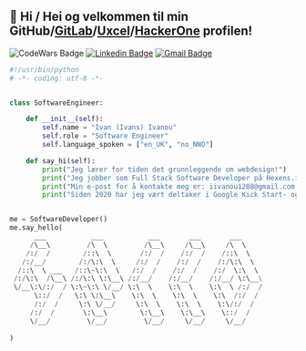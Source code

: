 ## 👋 Hi / Hei og velkommen til min GitHub/<a href="https://gitlab.com/iivanou1208">GitLab</a>/<a href="https://app.uxcel.com/ux/WVDJ3MN7V8RF">Uxcel</a>/<a href="https://hackerone.com/iivanou">HackerOne</a> profilen!
![CodeWars Badge](https://www.codewars.com/users/g964/badges/micro) [![Linkedin Badge](https://img.shields.io/badge/-LinkedIn-blue?style=flat-square&logo=Linkedin&logoColor=white&link=https://www.linkedin.com/in/ivan-ivanou-janis/)](https://www.linkedin.com/in/ivan-ivanou-janis/) [![Gmail Badge](https://img.shields.io/badge/-Gmail-c14438?style=flat-square&logo=Gmail&logoColor=white&link=mailto:iivanou1208@gmail.com)](mailto:iivanou1208@gmail.com) 

```python
#!/usr/bin/python
# -*- coding: utf-8 -*-


class SoftwareEngineer:

    def __init__(self):
        self.name = "Ivan (Ivans) Ivanou"
        self.role = "Software Engineer"
        self.language_spoken = ["en_UK", "no_NNO"]

    def say_hi(self):
        print("Jeg lærer for tiden det grunnleggende om webdesign!")
        print("Jeg jobber som Full Stack Software Developer på Hexens.io")
        print("Min e-post for å kontakte meg er: iivanou1208@gmail.com eller iivanou@inbox.lv")
        print("Siden 2020 har jeg vært deltaker i Google Kick Start- og Facebook Hacker Cup-konkurransene")


me = SoftwareDeveloper()
me.say_hello(
      ___           ___           ___       ___       ___     
     /\__\         /\  \         /\__\     /\__\     /\  \    
    /:/  /        /::\  \       /:/  /    /:/  /    /::\  \   
   /:/__/        /:/\:\  \     /:/  /    /:/  /    /:/\:\  \  
  /::\  \ ___   /::\~\:\  \   /:/  /    /:/  /    /:/  \:\  \ 
 /:/\:\  /\__\ /:/\:\ \:\__\ /:/__/    /:/__/    /:/__/ \:\__\
 \/__\:\/:/  / \:\~\:\ \/__/ \:\  \    \:\  \    \:\  \ /:/  /
      \::/  /   \:\ \:\__\    \:\  \    \:\  \    \:\  /:/  / 
      /:/  /     \:\ \/__/     \:\  \    \:\  \    \:\/:/  /  
     /:/  /       \:\__\        \:\__\    \:\__\    \::/  /   
     \/__/         \/__/         \/__/     \/__/     \/__/    
     
)
```
